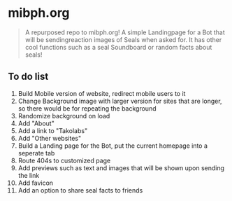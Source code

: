 # mibph.org
>A repurposed repo to mibph.org! A simple Landingpage for a Bot that will be sendingreaction images of Seals when asked for. It has other cool functions such as a seal Soundboard or random facts about seals!

## To do list

1. Build Mobile version of website, redirect mobile users to it
2. Change Background image with larger version for sites that are longer, so there would be for repeating the background
3. Randomize background on load
5. Add "About"
6. Add a link to "Takolabs"
7. Add "Other websites"
9. Build a Landing page for the Bot, put the current homepage into a seperate tab
10. Route 404s to customized page
11. Add previews such as text and images that will be shown upon sending the link
12. Add favicon
13. Add an option to share seal facts to friends
